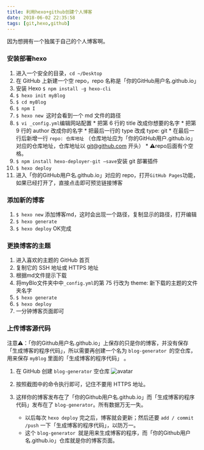 ```yaml
---
title: 利用hexo+github创建个人博客
date: 2018-06-02 22:35:58
tags: [git,hexo,github]
---
```


因为想拥有一个独属于自己的个人博客啊。

### 安装部署hexo

1.  进入一个安全的目录，`cd ~/Desktop `
2.  在 GitHub 上新建一个空 repo，repo 名称是「你的GitHub用户名.github.io」
3.  安装 Hexo    `$ npm install -g hexo-cli`
4.   `$ hexo init myBlog`
5.   `$ cd myBlog`
6.   `$ npm I`
7.   `$ hexo new `这时会看到一个 md 文件的路径
8.   `$ vi _config.yml`编辑网站配置
	* 把第 6 行的 title 改成你想要的名字
	* 把第 9 行的 author 改成你的名字
	* 把最后一行的 type 改成 type: git
	* 在最后一行后新增一行 `repo: 仓库地址` （仓库地址应为「你的GitHub用户.github.io」对应的仓库地址，仓库地址以  [git@github.com](mailto:git@github.com) 开头）
	* ⚠️repo后面有个空格。
9.   `$ npm install hexo-deployer-git —save`安装 git 部署插件
10.   `$ hexo deploy`
11.  进入「你的GitHub用户名.github.io」对应的 repo，打开` GitHub Pages `功能，如果已经打开了，直接点击即可预览链接博客

### 添加新的博客

1.  `$ hexo new` 添加博客md，这时会出现一个路径，复制显示的路径，打开编辑
2.  `$ hexo generate`
3.  `$ hexo deploy` OK完成

### 更换博客的主题

1.  进入喜欢的主题的 GitHub 首页
2.  复制它的 SSH 地址或 HTTPS 地址
3.  根据md文件提示下载
4.  将myBlo文件夹中中` _config.yml `的第 75 行改为 theme:  新下载的主题的文件夹名字
5.  `$ hexo generate`
6.  `$ hexo deploy`
7.   一分钟博客页面即可

### 上传博客源代码
注意⚠️：「你的Github用户名.github.io」上保存的只是你的博客，并没有保存「生成博客的程序代码」，所以需要再创建一个名为 `blog-generator `的空仓库，用来保存 `myBlog` 里面的「生成博客的程序代码」
。
1.  在 GitHub 创建 `blog-generator` 空仓库
![avatar](https://i.loli.net/2018/06/02/5b12ae9c43cee.png)

2.  按照截图中的命令执行即可，记住不要用 HTTPS 地址。
3. 这样你的博客发布在了「你的Github用户名.github.io」而「生成博客的程序代码」发布在了 `blog-generator`。所有数据万无一失。
	* 以后每次 `hexo deploy` 完之后，博客就会更新；然后还要 `add / commit /push` 一下「生成博客的程序代码」，以防万一。
	* 这个 `blog-generator `就是用来生成博客的程序，而「你的Github用户名.github.io」仓库就是你的博客页面。